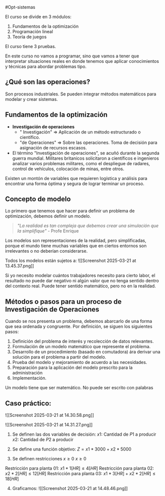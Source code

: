 #Opt-sistemas

El curso se divide en 3 módulos:
1. Fundamentos de la optimización
2. Programación lineal
3. Teoría de juegos

El curso tiene 3 pruebas.

En este curso no vamos a programar, sino que vamos a tener que interpretar situaciones reales en donde tenemos que aplicar conocimientos y técnicas para abordar problemas tipo.

## ¿Qué son las operaciones?
Son procesos industriales. Se pueden integrar métodos matemáticos para modelar y crear sistemas.

## Fundamentos de la optimización

- **Investigación de operaciones**
	- " Investigación" => Aplicación de un método estructurado o científico.
	- "de Operaciones" => Sobre las operaciones. Toma de decisión para asignación de recursos escasos.
- El término "Investigación de operaciones", se acuñó durante la segunda guerra mundial. Militares britanicos solicitaron a científicos e ingenieros analizar varios problemas militares, como el despliegue de radares, control de vehículos, colocación de minas, entre otros.

Existen un montón de variables que requieren logística y análisis para encontrar una forma óptima y segura de lograr terminar un proceso.

## Concepto de modelo
Lo primero que tenemos que hacer para definir un problema de optimización, debemos definir un modelo.

> *"La realidad es tan compleja que debemos crear una simulación que la simplifique"* - Profe Enrique

Los modelos son representaciones de la realidad, pero simplificadas, porque el mundo tiene muchas variables que en ciertos entornos son irrelevantes o no deberían considerarse. 

Todos los modelos están sujetos a:
![[Screenshot 2025-03-21 at 13.45.37.png]]

Si yo necesito modelar cuántos trabajadores necesito para cierto labor, el resultado no puede dar negativo ni algún valor que no tenga sentido dentro del contexto real. Puede tener sentido matemático, pero no en la realidad.

## Métodos o pasos para un proceso de Investigación de Operaciones
Cuando se nos presenta un problema, debemos abarcarlo de una forma que sea ordenada y congruente. Por definición, se siguen los siguientes pasos:

1. Definición del problema de interés y recolección de datos relevantes.
2. Formulación de un modelo matemático que represente el problema.
3. Desarrollo de un procedimiento (basado en comutadora) ára derivar una solución para el problema a partir del modelo.
4. Prueba del modelo y mejoramiento de acuerdo a las necesidades.
5. Preparación para la aplicación del modelo prescrito para la administración
6. Implementación.

Un modelo tiene que ser matemático. No puede ser escrito con palabras

## Caso práctico:

![[Screenshot 2025-03-21 at 14.30.58.png]]

![[Screenshot 2025-03-21 at 14.31.27.png]]

1. Se definen las dos variables de decisión:
$x1$: Cantidad de $P1$ a producir
$x2$: Cantidad de $P2$ a producir

2. Se define una función objetivo:
$Z = x1 * 3000 + x2 * 5000$

3. Se definen restricciones
$x≥0$
$x≥0$

Restricción para planta 01: $x1*1[HR]≤4[HR]$
Restricción para planta 02: $x2*2[HR]≤12[HR]$
Restricción para planta 03: $x1*3[HR]+x2*2[HR]≤18[HR]$

4. Graficamos:
![[Screenshot 2025-03-21 at 14.48.46.png]]
